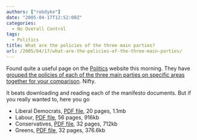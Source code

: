 ```yaml
---
authors: ["robdyke"]
date: "2005-04-17T12:52:00Z"
categories:
  - No Overall Control
tags:
  - Politics
title: What are the policies of the three main parties?
url: /2005/04/17/what-are-the-policies-of-the-three-main-parties/
---
```

Found quite a useful page on the [Politics](http://www.politics.co.uk/) website this morning. They have [grouped the policies of each of the three main parties on specific areas together for your comparison](http://www.politics.co.uk/codestructurepage.aspx?code=430014488&menuindex=430014385). Nifty.

It beats downloading and reading each of the manifesto documents. But if you really wanted to, here you go

* Liberal Democrats, [PDF file](http://www.libdems.org.uk/media/documents/policies/manifesto2005.pdf), 20 pages, 1.1mb
* Labour, [PDF file](http://a4.g.akamai.net/7/4/15010/1/labourparty1.download.akamai.com/15010/manifesto_13042005_a3/pdf/manifesto.pdf), 56 pages, 916kb 
* Conservatives, [PDF file](http://www.conservatives.com/pdf/manifesto-uk-2005.pdf), 32 pages, 712kb 
* Greens, [PDF file](http://manifesto.greenparty.org.uk/site/downloads/file1290GreenPartyManifesto2005.pdf), 32 pages, 376.6kb